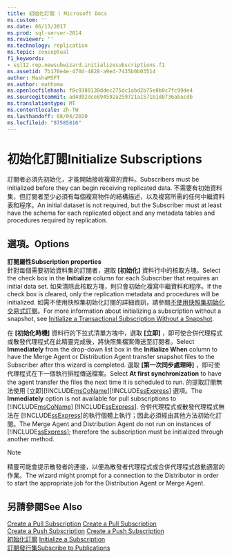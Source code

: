 ```yaml
---
title: 初始化訂閱 | Microsoft Docs
ms.custom: ''
ms.date: 06/13/2017
ms.prod: sql-server-2014
ms.reviewer: ''
ms.technology: replication
ms.topic: conceptual
f1_keywords:
- sql12.rep.newsubwizard.initializesubscriptions.f1
ms.assetid: 7b170e4e-470d-4828-a9ed-7435b0b03514
author: MashaMSFT
ms.author: mathoma
ms.openlocfilehash: f8c9388138ddec275dc1abd2b75e0b0c7fc99de4
ms.sourcegitcommit: ad4d92dce894592a259721a1571b1d8736abacdb
ms.translationtype: MT
ms.contentlocale: zh-TW
ms.lasthandoff: 08/04/2020
ms.locfileid: "87585816"
---
```

# <a name="initialize-subscriptions"></a><span data-ttu-id="f9366-102">初始化訂閱</span><span class="sxs-lookup"><span data-stu-id="f9366-102">Initialize Subscriptions</span></span>
  <span data-ttu-id="f9366-103">訂閱者必須先初始化，才能開始接收複寫的資料。</span><span class="sxs-lookup"><span data-stu-id="f9366-103">Subscribers must be initialized before they can begin receiving replicated data.</span></span> <span data-ttu-id="f9366-104">不需要有初始資料集，但訂閱者至少必須有每個複寫物件的結構描述，以及複寫所需的任何中繼資料表和程序。</span><span class="sxs-lookup"><span data-stu-id="f9366-104">An initial dataset is not required, but the Subscriber must at least have the schema for each replicated object and any metadata tables and procedures required by replication.</span></span>  
  
## <a name="options"></a><span data-ttu-id="f9366-105">選項。</span><span class="sxs-lookup"><span data-stu-id="f9366-105">Options</span></span>  
 <span data-ttu-id="f9366-106">**訂閱屬性**</span><span class="sxs-lookup"><span data-stu-id="f9366-106">**Subscription properties**</span></span>  
 <span data-ttu-id="f9366-107">針對每個需要初始資料集的訂閱者，選取 **[初始化]** 資料行中的核取方塊。</span><span class="sxs-lookup"><span data-stu-id="f9366-107">Select the check box in the **Initialize** column for each Subscriber that requires an initial data set.</span></span> <span data-ttu-id="f9366-108">如果清除此核取方塊，則只會初始化複寫中繼資料和程序。</span><span class="sxs-lookup"><span data-stu-id="f9366-108">If the check box is cleared, only the replication metadata and procedures will be initialized.</span></span> <span data-ttu-id="f9366-109">如需不使用快照集初始化訂閱的詳細資訊，請參閱[不使用快照集初始化交易式訂閱](initialize-a-transactional-subscription-without-a-snapshot.md)。</span><span class="sxs-lookup"><span data-stu-id="f9366-109">For more information about initializing a subscription without a snapshot, see [Initialize a Transactional Subscription Without a Snapshot](initialize-a-transactional-subscription-without-a-snapshot.md).</span></span>  
  
 <span data-ttu-id="f9366-110">在 **[初始化時機]** 資料行的下拉式清單方塊中，選取 **[立即]** ，即可使合併代理程式或散發代理程式在此精靈完成後，將快照集檔案傳送至訂閱者。</span><span class="sxs-lookup"><span data-stu-id="f9366-110">Select **Immediately** from the drop-down list box in the **Initialize When** column to have the Merge Agent or Distribution Agent transfer snapshot files to the Subscriber after this wizard is completed.</span></span> <span data-ttu-id="f9366-111">選取 **[第一次同步處理時]** ，即可使代理程式在下一個執行排程傳送檔案。</span><span class="sxs-lookup"><span data-stu-id="f9366-111">Select **At first synchronization** to have the agent transfer the files the next time it is scheduled to run.</span></span> <span data-ttu-id="f9366-112">  的提取訂閱無法使用 [立即][!INCLUDE[msCoName](../../includes/msconame-md.md)][!INCLUDE[ssExpress](../../includes/ssexpress-md.md)] 選項。</span><span class="sxs-lookup"><span data-stu-id="f9366-112">The **Immediately** option is not available for pull subscriptions to [!INCLUDE[msCoName](../../includes/msconame-md.md)] [!INCLUDE[ssExpress](../../includes/ssexpress-md.md)].</span></span> <span data-ttu-id="f9366-113">合併代理程式或散發代理程式無法在 [!INCLUDE[ssExpress](../../includes/ssexpress-md.md)]的執行個體上執行；因此必須經由其他方法初始化訂閱。</span><span class="sxs-lookup"><span data-stu-id="f9366-113">The Merge Agent and Distribution Agent do not run on instances of [!INCLUDE[ssExpress](../../includes/ssexpress-md.md)]; therefore the subscription must be initialized through another method.</span></span>  
  
> [!NOTE]  
>  <span data-ttu-id="f9366-114">精靈可能會提示散發者的連接，以便為散發者代理程式或合併代理程式啟動適當的作業。</span><span class="sxs-lookup"><span data-stu-id="f9366-114">The wizard might prompt for a connection to the Distributor in order to start the appropriate job for the Distribution Agent or Merge Agent.</span></span>  
  
## <a name="see-also"></a><span data-ttu-id="f9366-115">另請參閱</span><span class="sxs-lookup"><span data-stu-id="f9366-115">See Also</span></span>  
 <span data-ttu-id="f9366-116">[Create a Pull Subscription](create-a-pull-subscription.md) </span><span class="sxs-lookup"><span data-stu-id="f9366-116">[Create a Pull Subscription](create-a-pull-subscription.md) </span></span>  
 <span data-ttu-id="f9366-117">[Create a Push Subscription](create-a-push-subscription.md) </span><span class="sxs-lookup"><span data-stu-id="f9366-117">[Create a Push Subscription](create-a-push-subscription.md) </span></span>  
 <span data-ttu-id="f9366-118">[初始化訂閱](initialize-a-subscription.md) </span><span class="sxs-lookup"><span data-stu-id="f9366-118">[Initialize a Subscription](initialize-a-subscription.md) </span></span>  
 [<span data-ttu-id="f9366-119">訂閱發行集</span><span class="sxs-lookup"><span data-stu-id="f9366-119">Subscribe to Publications</span></span>](subscribe-to-publications.md)  
  
  
